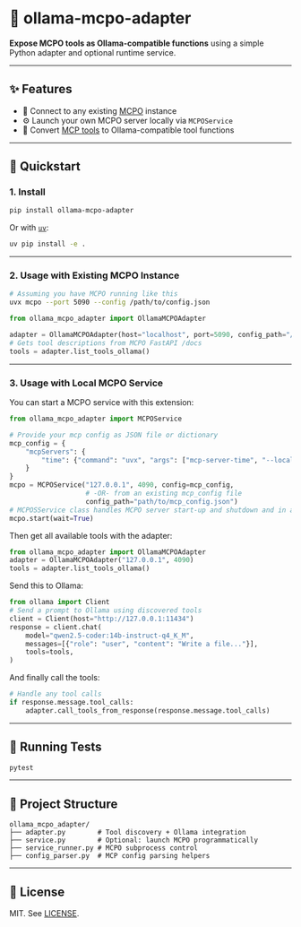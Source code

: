 
# 🦙 ollama-mcpo-adapter

**Expose MCPO tools as Ollama-compatible functions** using a simple Python adapter and optional runtime service.

---

## ✨ Features

- 🔌 Connect to any existing [MCPO](https://github.com/open-webui/mcpo) instance
- ⚙️ Launch your own MCPO server locally via `MCPOService`
- 🔁 Convert [MCP tools](https://modelcontextprotocol.info/docs) to Ollama-compatible tool functions

---

## 🚀 Quickstart

### 1. Install

```bash
pip install ollama-mcpo-adapter
```

Or with [`uv`](https://docs.astral.sh/uv/):

```bash
uv pip install -e .
```
---

### 2. Usage with Existing MCPO Instance
```bash
# Assuming you have MCPO running like this
uvx mcpo --port 5090 --config /path/to/config.json
```

```python
from ollama_mcpo_adapter import OllamaMCPOAdapter

adapter = OllamaMCPOAdapter(host="localhost", port=5090, config_path="/path/to/config.json")
# Gets tool descriptions from MCPO FastAPI /docs
tools = adapter.list_tools_ollama()
```

---

### 3. Usage with Local MCPO Service

You can start a MCPO service with this extension:
```python
from ollama_mcpo_adapter import MCPOService

# Provide your mcp config as JSON file or dictionary
mcp_config = {
    "mcpServers": {
        "time": {"command": "uvx", "args": ["mcp-server-time", "--local-timezone=Europe/Berlin"]}
    }
}
mcpo = MCPOService("127.0.0.1", 4090, config=mcp_config,
                   # -OR- from an existing mcp_config file 
                   config_path="path/to/mcp_config.json")
# MCPOSService class handles MCPO server start-up and shutdown and in a subprocess
mcpo.start(wait=True)
```

Then get all available tools with the adapter:
```python
from ollama_mcpo_adapter import OllamaMCPOAdapter
adapter = OllamaMCPOAdapter("127.0.0.1", 4090)
tools = adapter.list_tools_ollama()
```

Send this to Ollama:
```python
from ollama import Client
# Send a prompt to Ollama using discovered tools
client = Client(host="http://127.0.0.1:11434")
response = client.chat(
    model="qwen2.5-coder:14b-instruct-q4_K_M",
    messages=[{"role": "user", "content": "Write a file..."}],
    tools=tools,
)
```

And finally call the tools:
```python
# Handle any tool calls
if response.message.tool_calls:
    adapter.call_tools_from_response(response.message.tool_calls)
```

---

## 🧪 Running Tests

```bash
pytest
```

---

## 📂 Project Structure

```
ollama_mcpo_adapter/
├── adapter.py        # Tool discovery + Ollama integration
├── service.py        # Optional: launch MCPO programmatically
├── service_runner.py # MCPO subprocess control
├── config_parser.py  # MCP config parsing helpers
```

---

## 📜 License

MIT. See [LICENSE](./LICENSE).

